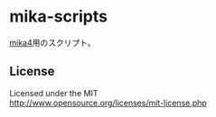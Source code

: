 # mika-scripts
[mika4](https://github.com/mapserver2007/mika4)用のスクリプト。

## License
Licensed under the MIT  
http://www.opensource.org/licenses/mit-license.php
